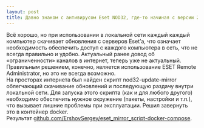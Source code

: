 ```yaml
---
layout: post
title: Давно знаком с антивирусом Eset NOD32, где-то начиная с версии 2.
---
```

Всё хорошо, но при использовании в локальной сети каждый каждый компьютер скачивает обновления с серверов Eset’а, что означает необходимость обеспечить доступ с каждого компьютера в сеть, что не всегда правильно и удобно. Актуальный ранее довод об «ограниченности» каналов в интернет, теперь уже не актуальный.  
Правильным решением, конечно, является использование ESET Remote Administrator, но это не всегда возможно.  
На просторах интернета был найден скрипт nod32-update-mirror облегчающий скачивание обновлений и последующую раздачу внутри локальной сети. Для запуска этого скрипта (как и для любого другого) необходимо обеспечить нужное окружение (пакеты, настройки и т.п.), что вызывает лишние проблемы при эксплуатации. Решил завернуть это в контейнер docker.  
Результат [github.com/ErshovSergey/eset_mirror_script-docker-compose](https://github.com/ErshovSergey/nod32-mirror).  
